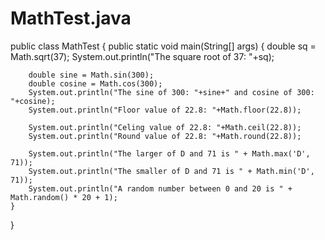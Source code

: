 # MathTest.java

public class MathTest {
    public static void main(String[] args) {
        double sq = Math.sqrt(37);
        System.out.println("The square root of 37: "+sq);

        double sine = Math.sin(300);
        double cosine = Math.cos(300);
        System.out.println("The sine of 300: "+sine+" and cosine of 300: "+cosine);
        System.out.println("Floor value of 22.8: "+Math.floor(22.8));

        System.out.println("Celing value of 22.8: "+Math.ceil(22.8));
        System.out.println("Round value of 22.8: "+Math.round(22.8));

        System.out.println("The larger of D and 71 is " + Math.max('D', 71));
        System.out.println("The smaller of D and 71 is " + Math.min('D', 71));
        System.out.println("A random number between 0 and 20 is " + Math.random() * 20 + 1);
    }
    
}
